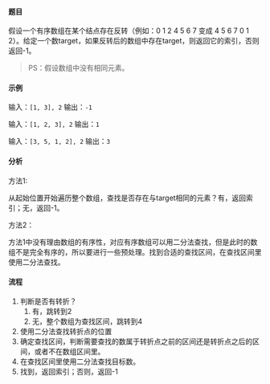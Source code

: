 #### 题目

假设一个有序数组在某个结点存在反转（例如：0 1 2 4 5 6 7 变成 4 5 6 7 0 1 2）。给定一个数target，如果反转后的数组中存在target，则返回它的索引，否则返回-1。

> PS：假设数组中没有相同元素。


#### 示例

输入：`[1, 3], 2`
输出：`-1`

输入：`[1, 2, 3], 2`
输出：`1`

输入：`[3, 5, 1, 2], 2`
输出：`3`


#### 分析

方法1:

从起始位置开始遍历整个数组，查找是否存在与target相同的元素？有，返回索引；无，返回-1。

方法2：

方法1中没有理由数组的有序性，对应有序数组可以用二分法查找，但是此时的数组不是完全有序的，所以要进行一些预处理。找到合适的查找区间，在查找区间里使用二分法查找。

#### 流程

1. 判断是否有转折？
    1. 有，跳转到2
    2. 无，整个数组为查找区间，跳转到4
2. 使用二分法查找转折点的位置
3. 确定查找区间，判断需要查找的数属于转折点之前的区间还是转折点之后的区间，或者不在数组区间里。
4. 在查找区间里使用二分法查找目标数。
5. 找到，返回索引；否则，返回-1

